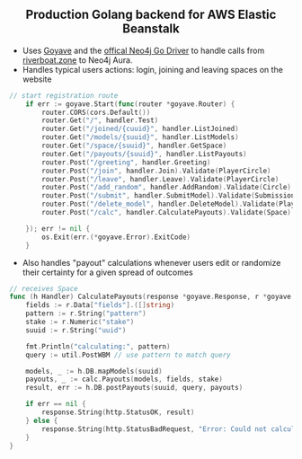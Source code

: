 <h2 align="center">Production Golang backend for AWS Elastic Beanstalk</h2>

- Uses [Goyave](https://goyave.dev/guide/installation.html) and the [offical Neo4j Go Driver](github.com/neo4j/neo4j-go-driver/v5/neo4j) to handle calls from [riverboat.zone](https://riverboat.zone) to Neo4j Aura.
- Handles typical users actions: login, joining and leaving spaces on the website

``` go
// start registration route
	if err := goyave.Start(func(router *goyave.Router) {
		router.CORS(cors.Default())
		router.Get("/", handler.Test)
		router.Get("/joined/{cuuid}", handler.ListJoined)
		router.Get("/models/{suuid}", handler.ListModels)
		router.Get("/space/{suuid}", handler.GetSpace)
		router.Get("/payouts/{suuid}", handler.ListPayouts)
		router.Post("/greeting", handler.Greeting)
		router.Post("/join", handler.Join).Validate(PlayerCircle)
		router.Post("/leave", handler.Leave).Validate(PlayerCircle)
		router.Post("/add_random", handler.AddRandom).Validate(Circle)
		router.Post("/submit", handler.SubmitModel).Validate(Submission)
		router.Post("/delete_model", handler.DeleteModel).Validate(PlayerSpace)
		router.Post("/calc", handler.CalculatePayouts).Validate(Space)

	}); err != nil {
		os.Exit(err.(*goyave.Error).ExitCode)
	}
```

- Also handles "payout" calculations whenever users edit or randomize their certainty for a given spread of outcomes
``` go
// receives Space
func (h Handler) CalculatePayouts(response *goyave.Response, r *goyave.Request) {
	fields := r.Data["fields"].([]string)
	pattern := r.String("pattern")
	stake := r.Numeric("stake")
	suuid := r.String("uuid")

	fmt.Println("calculating:", pattern)
	query := util.PostWBM // use pattern to match query

	models, _ := h.DB.mapModels(suuid)
	payouts, _ := calc.Payouts(models, fields, stake)
	result, err := h.DB.postPayouts(suuid, query, payouts)

	if err == nil {
		response.String(http.StatusOK, result)
	} else {
		response.String(http.StatusBadRequest, "Error: Could not calculate payouts.") // 400
	}
}
```
